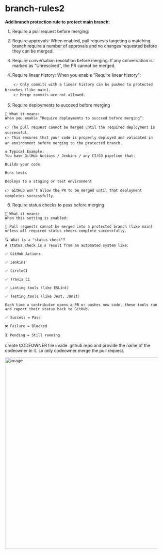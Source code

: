 # branch-rules2

**Add branch protection rule to protect main branch:** <br/>
1) Require a pull request before merging: <br/>
2) Require approvals: When enabled, pull requests targeting a matching branch require a number of approvals and no changes requested before they can be merged. <br/>
3) Require conversation resolution before merging: If any conversation is marked as "Unresolved", the PR cannot be merged. <br/>

4) Require linear history: When you enable "Require linear history":
```
    👉 Only commits with a linear history can be pushed to protected branches (like main).
    👉 Merge commits are not allowed.
```

5) Require deployments to succeed before merging

```
📍 What it means:
When you enable “Require deployments to succeed before merging”:

👉 The pull request cannot be merged until the required deployment is successful.
👉 This ensures that your code is properly deployed and validated in an environment before merging to the protected branch.

⚙️ Typical Example:
You have GitHub Actions / Jenkins / any CI/CD pipeline that:

Builds your code

Runs tests

Deploys to a staging or test environment

👉 GitHub won’t allow the PR to be merged until that deployment completes successfully.

```

6) Require status checks to pass before merging

```
📌 What it means:
When this setting is enabled:

🚫 Pull requests cannot be merged into a protected branch (like main) unless all required status checks complete successfully.

🔍 What is a "status check"?
A status check is a result from an automated system like:

✅ GitHub Actions

✅ Jenkins

✅ CircleCI

✅ Travis CI

✅ Linting tools (like ESLint)

✅ Testing tools (like Jest, JUnit)

Each time a contributor opens a PR or pushes new code, these tools run and report their status back to GitHub.

✅ Success = Pass

❌ Failure = Blocked

⏳ Pending = Still running

```



create CODEOWNER file inside .github repo   and provide the name of the codeowner in it. so only codeowner merge the pull request.

<img width="1589" height="631" alt="image" src="https://github.com/user-attachments/assets/f2c3c2d7-42a9-4433-bf18-f37a79cb9535" />






